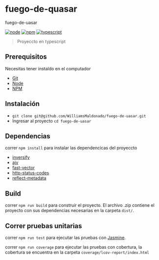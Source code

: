 # fuego-de-quasar
fuego-de-uasar

[![node](https://img.shields.io/badge/node-v12.X-yellow.svg)](https://nodejs.org)
[![npm](https://img.shields.io/badge/npm-v6.13.X-red.svg)](https://www.npmjs.com/)
[![typescript](https://img.shields.io/npm/types/typescript)](https://www.typescriptlang.org/)

>Proyeccto en typescript
>

## Prerequisitos

Necesitas tener instaldo en el computador

* [Git](http://git-scm.com/)
* [Node](https://nodejs.org)
* [NPM](https://www.npmjs.com/)

## Instalación

* `git clone git@github.com/WilliamsMaldonado/fuego-de-uasar.git` 
* Ingresar al proyecto `cd fuego-de-uasar`

## Dependencias

correr `npm install` para instalar las dependencicas del proyeccto
* [inversify](http://inversify.io/)
* [ajv](https://github.com/ajv-validator/ajv)
* [fast-vector](https://github.com/PRNDcompany/fast-vector#readme)
* [http-status-codes](https://github.com/prettymuchbryce/http-status-codes#readme)
* [reflect-metadata](https://rbuckton.github.io/reflect-metadata/)

## Build

correr `npm run build` para construir el proyecto. El archivo .zip contiene el proyecto con sus dependencias necesarias en la carpeta `dist/`.

## Correr pruebas unitarias

correr `npm run test` para ejecutar las pruebas con [Jasmine](https://jasmine.github.io/).

correr `npm run coverage` para ejecutar las pruebas con cobertura, la cobertura se encuentra en la carpeta `coverage/lcov-report/index.html`

